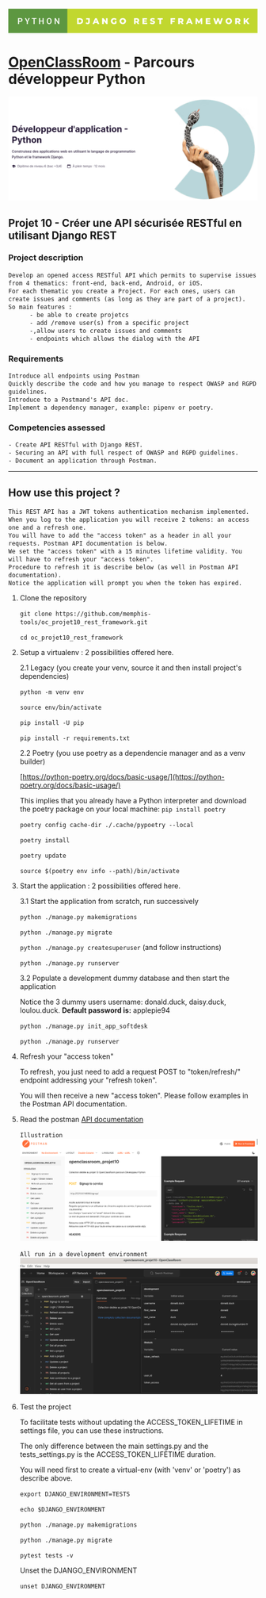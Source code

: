 ![Screenshot](python-django-rest-framework.svg)
# [OpenClassRoom](https://openclassrooms.com/) - Parcours développeur Python
![Screenshot](oc_parcours_dev_python.png)
## Projet 10 - Créer une API sécurisée RESTful en utilisant Django REST

### Project description
    Develop an opened access RESTful API which permits to supervise issues from 4 thematics: front-end, back-end, Android, or iOS.
    For each thematic you create a Project. For each ones, users can create issues and comments (as long as they are part of a project).
    So main features :
          - be able to create projetcs
          - add /remove user(s) from a specific project
          -,allow users to create issues and comments
          - endpoints which allows the dialog with the API

### Requirements
    Introduce all endpoints using Postman
    Quickly describe the code and how you manage to respect OWASP and RGPD guidelines.
    Introduce to a Postmand's API doc.
    Implement a dependency manager, example: pipenv or poetry.

### Competencies assessed
    - Create API RESTful with Django REST.
    - Securing an API with full respect of OWASP and RGPD guidelines.
    - Document an application through Postman.

---

## How use this project ?

    This REST API has a JWT tokens authentication mechanism implemented.
    When you log to the application you will receive 2 tokens: an access one and a refresh one.
    You will have to add the "access token" as a header in all your requests. Postman API documentation is below.
    We set the "access token" with a 15 minutes lifetime validity. You will have to refresh your "access token".
    Procedure to refresh it is describe below (as well in Postman API documentation).
    Notice the application will prompt you when the token has expired.

1. Clone the repository

      `git clone https://github.com/memphis-tools/oc_projet10_rest_framework.git`

      `cd oc_projet10_rest_framework`

2. Setup a virtualenv : 2 possibilities offered here.

   2.1 Legacy (you create your venv, source it and then install project's dependencies)

      `python -m venv env`

      `source env/bin/activate`

      `pip install -U pip`

      `pip install -r requirements.txt`

   2.2 Poetry (you use poetry as a dependencie manager and as a venv builder)

      [https://python-poetry.org/docs/basic-usage/](https://python-poetry.org/docs/basic-usage/)

      This implies that you already have a Python interpreter and download the poetry package on your local machine: `pip install poetry`

      `poetry config cache-dir ./.cache/pypoetry --local`

      `poetry install`

      `poetry update`

      `source $(poetry env info --path)/bin/activate`

3. Start the application : 2 possibilities offered here.

   3.1 Start the application from scratch, run successively

      `python ./manage.py makemigrations`

      `python ./manage.py migrate`

      `python ./manage.py createsuperuser` (and follow instructions)

      `python ./manage.py runserver`

   3.2 Populate a development dummy database and then start the application

   Notice the 3 dummy users username: donald.duck, daisy.duck, loulou.duck. **Default password is:** applepie94

      `python ./manage.py init_app_softdesk`

      `python ./manage.py runserver`

4. Refresh your "access token"

   To refresh, you just need to add a request POST to "token/refresh/" endpoint addressing your "refresh token".
   
   You will then receive a new "access token". Please follow examples in the Postman API documentation.

6. Read the postman [API documentation](https://documenter.getpostman.com/view/24090419/2s93sc4sWt)

      `Illustration`
![Screenshot](oc_projet10_postman_doc.png)

      `All run in a development environment`
![Screenshot](oc_projet10_postman_env_development.png)

7. Test the project

    To facilitate tests without updating the ACCESS_TOKEN_LIFETIME in settings file, you can use these instructions.

    The only difference between the main settings.py and the tests_settings.py is the ACCESS_TOKEN_LIFETIME duration.

    You will need first to create a virtual-env (with 'venv' or 'poetry') as describe above.

    `export DJANGO_ENVIRONMENT=TESTS`

    `echo $DJANGO_ENVIRONMENT`

    `python ./manage.py makemigrations`

    `python ./manage.py migrate`

    `pytest tests -v`

    Unset the DJANGO_ENVIRONMENT

    `unset DJANGO_ENVIRONMENT`
